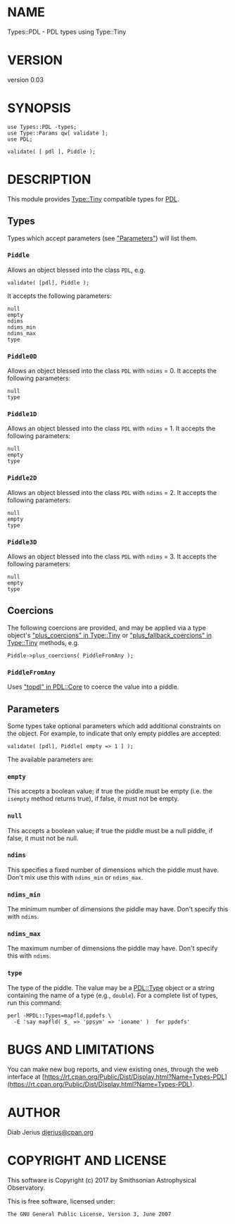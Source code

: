 # NAME

Types::PDL - PDL types using Type::Tiny

# VERSION

version 0.03

# SYNOPSIS

    use Types::PDL -types;
    use Type::Params qw[ validate ];
    use PDL;

    validate( [ pdl ], Piddle );

# DESCRIPTION

This module provides [Type::Tiny](https://metacpan.org/pod/Type::Tiny) compatible types for [PDL](https://metacpan.org/pod/PDL).

## Types

Types which accept parameters (see ["Parameters"](#parameters)) will list them.

### `Piddle`

Allows an object blessed into the class `PDL`, e.g.

    validate( [pdl], Piddle );

It accepts the following parameters:

    null
    empty
    ndims
    ndims_min
    ndims_max
    type

### `Piddle0D`

Allows an object blessed into the class `PDL` with `ndims` = 0.
It accepts the following parameters:

    null
    type

### `Piddle1D`

Allows an object blessed into the class `PDL` with `ndims` = 1.
It accepts the following parameters:

    null
    empty
    type

### `Piddle2D`

Allows an object blessed into the class `PDL` with `ndims` = 2.
It accepts the following parameters:

    null
    empty
    type

### `Piddle3D`

Allows an object blessed into the class `PDL` with `ndims` = 3.
It accepts the following parameters:

    null
    empty
    type

## Coercions

The following coercions are provided, and may be applied via a type
object's ["plus\_coercions" in Type::Tiny](https://metacpan.org/pod/Type::Tiny#plus_coercions) or
["plus\_fallback\_coercions" in Type::Tiny](https://metacpan.org/pod/Type::Tiny#plus_fallback_coercions) methods, e.g.

    Piddle->plus_coercions( PiddleFromAny );

### `PiddleFromAny`

Uses ["topdl" in PDL::Core](https://metacpan.org/pod/PDL::Core#topdl) to coerce the value into a piddle.

## Parameters

Some types take optional parameters which add additional constraints
on the object.  For example, to indicate that only empty piddles are
accepted:

    validate( [pdl], Piddle[ empty => 1 ] );

The available parameters are:

### `empty`

This accepts a boolean value; if true the piddle must be empty
(i.e. the `isempty` method returns true), if false, it must not be
empty.

### `null`

This accepts a boolean value; if true the piddle must be a null
piddle, if false, it must not be null.

### `ndims`

This specifies a fixed number of dimensions which the piddle must
have. Don't mix use this with `ndims_min` or `ndims_max`.

### `ndims_min`

The minimum number of dimensions the piddle may have. Don't specify
this with `ndims`.

### `ndims_max`

The maximum number of dimensions the piddle may have. Don't specify
this with `ndims`.

### `type`

The type of the piddle. The value may be a [PDL::Type](https://metacpan.org/pod/PDL::Type) object or a
string containing the name of a type (e.g., `double`). For a complete
list of types, run this command:

    perl -MPDL::Types=mapfld,ppdefs \
      -E 'say mapfld( $_ => 'ppsym' => 'ioname' )  for ppdefs'

# BUGS AND LIMITATIONS

You can make new bug reports, and view existing ones, through the
web interface at [https://rt.cpan.org/Public/Dist/Display.html?Name=Types-PDL](https://rt.cpan.org/Public/Dist/Display.html?Name=Types-PDL).

# AUTHOR

Diab Jerius <djerius@cpan.org>

# COPYRIGHT AND LICENSE

This software is Copyright (c) 2017 by Smithsonian Astrophysical Observatory.

This is free software, licensed under:

    The GNU General Public License, Version 3, June 2007
